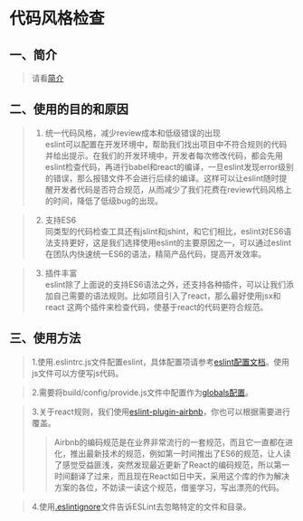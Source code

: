 # 代码风格检查

## 一、简介
>请看[简介](http://eslint.cn/docs/about/)

## 二、使用的目的和原因
>1. 统一代码风格，减少review成本和低级错误的出现  
eslint可以配置在开发环境中，帮助我们找出项目中不符合规则的代码并给出提示。在我们的开发环境中，开发者每次修改代码，都会先用eslint检查代码，再进行babel和react的编译，一旦eslint发现error级别的错误，那么报错文件不会进行后续的编译。这样可以让eslint随时提醒开发者代码是否符合规范，从而减少了我们花费在review代码风格上的时间，降低了低级bug的出现。

>2. 支持ES6  
同类型的代码检查工具还有jslint和jshint，和它们相比，eslint对ES6语法支持更好，这是我们选择使用eslint的主要原因之一，可以通过eslint在团队内快速统一ES6的语法，精简产品代码，提高开发效率。

>3. 插件丰富  
eslint除了上面说的支持ES6语法之外，还支持各种插件，可以让我们添加自己需要的语法规则。比如项目引入了react，那么最好使用jsx和react 这两个插件来检查代码，使基于react的代码更符合规范。

## 三、使用方法
>1.使用.eslintrc.js文件配置eslint，具体配置项请参考[eslint配置文档](http://eslint.cn/docs/user-guide/configuring)。使用js文件可以方便写js代码。

>2.需要将build/config/provide.js文件中配置作为[globals配置](http://eslint.cn/docs/user-guide/configuring#specifying-globals)。

>3.关于react规则，我们使用[eslint-plugin-airbnb](https://github.com/airbnb/javascript/tree/master/react)，你也可以根据需要进行覆盖。
>>Airbnb的编码规范是在业界非常流行的一套规范，而且它一直都在进化，推出最新技术的规范，例如第一时间推出了ES6的规范，让人读了感觉受益匪浅，突然发现最近更新了React的编码规范，所以第一时间翻译了过来，而且现在React如日中天，采用这个库的作为解决方案的各位，不妨读一读这个规范，借鉴学习，写出漂亮的代码。

>4.使用[.eslintignore](http://eslint.cn/docs/user-guide/configuring#ignoring-files-and-directories)文件告诉ESLint去忽略特定的文件和目录。
